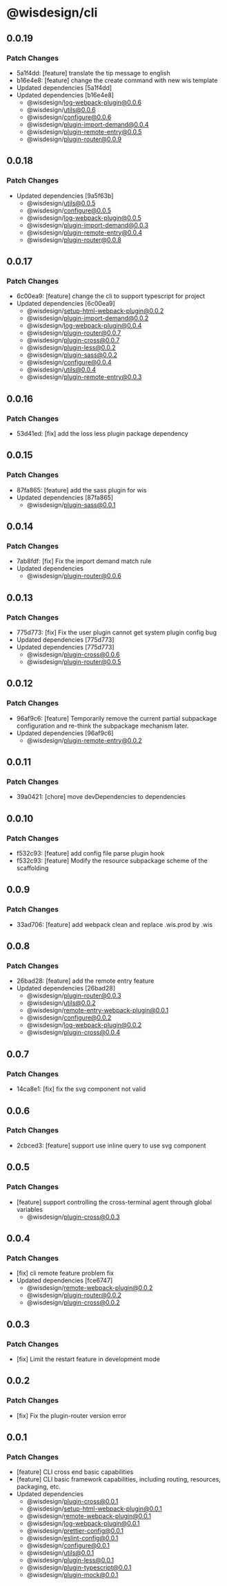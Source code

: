 # @wisdesign/cli

## 0.0.19

### Patch Changes

- 5a1f4dd: [feature] translate the tip message to english
- b16e4e8: [feature] change the create command with new wis template
- Updated dependencies [5a1f4dd]
- Updated dependencies [b16e4e8]
  - @wisdesign/log-webpack-plugin@0.0.6
  - @wisdesign/utils@0.0.6
  - @wisdesign/configure@0.0.6
  - @wisdesign/plugin-import-demand@0.0.4
  - @wisdesign/plugin-remote-entry@0.0.5
  - @wisdesign/plugin-router@0.0.9

## 0.0.18

### Patch Changes

- Updated dependencies [9a5f63b]
  - @wisdesign/utils@0.0.5
  - @wisdesign/configure@0.0.5
  - @wisdesign/log-webpack-plugin@0.0.5
  - @wisdesign/plugin-import-demand@0.0.3
  - @wisdesign/plugin-remote-entry@0.0.4
  - @wisdesign/plugin-router@0.0.8

## 0.0.17

### Patch Changes

- 6c00ea9: [feature] change the cli to support typescript for project
- Updated dependencies [6c00ea9]
  - @wisdesign/setup-html-webpack-plugin@0.0.2
  - @wisdesign/plugin-import-demand@0.0.2
  - @wisdesign/log-webpack-plugin@0.0.4
  - @wisdesign/plugin-router@0.0.7
  - @wisdesign/plugin-cross@0.0.7
  - @wisdesign/plugin-less@0.0.2
  - @wisdesign/plugin-sass@0.0.2
  - @wisdesign/configure@0.0.4
  - @wisdesign/utils@0.0.4
  - @wisdesign/plugin-remote-entry@0.0.3

## 0.0.16

### Patch Changes

- 53d41ed: [fix] add the loss less plugin package dependency

## 0.0.15

### Patch Changes

- 87fa865: [feature] add the sass plugin for wis
- Updated dependencies [87fa865]
  - @wisdesign/plugin-sass@0.0.1

## 0.0.14

### Patch Changes

- 7ab8fdf: [fix] Fix the import demand match rule
- Updated dependencies
  - @wisdesign/plugin-router@0.0.6

## 0.0.13

### Patch Changes

- 775d773: [fix] Fix the user plugin cannot get system plugin config bug
- Updated dependencies [775d773]
- Updated dependencies [775d773]
  - @wisdesign/plugin-cross@0.0.6
  - @wisdesign/plugin-router@0.0.5

## 0.0.12

### Patch Changes

- 96af9c6: [feature] Temporarily remove the current partial subpackage configuration and re-think the subpackage mechanism later.
- Updated dependencies [96af9c6]
  - @wisdesign/plugin-remote-entry@0.0.2

## 0.0.11

### Patch Changes

- 39a0421: [chore] move devDependencies to dependencies

## 0.0.10

### Patch Changes

- f532c93: [feature] add config file parse plugin hook
- f532c93: [feature] Modify the resource subpackage scheme of the scaffolding

## 0.0.9

### Patch Changes

- 33ad706: [feature] add webpack clean and replace .wis.prod by .wis

## 0.0.8

### Patch Changes

- 26bad28: [feature] add the remote entry feature
- Updated dependencies [26bad28]
  - @wisdesign/plugin-router@0.0.3
  - @wisdesign/utils@0.0.2
  - @wisdesign/remote-entry-webpack-plugin@0.0.1
  - @wisdesign/configure@0.0.2
  - @wisdesign/log-webpack-plugin@0.0.2
  - @wisdesign/plugin-cross@0.0.4

## 0.0.7

### Patch Changes

- 14ca8e1: [fix] fix the svg component not valid

## 0.0.6

### Patch Changes

- 2cbced3: [feature] support use inline query to use svg component

## 0.0.5

### Patch Changes

- [feature] support controlling the cross-terminal agent through global variables
  - @wisdesign/plugin-cross@0.0.3

## 0.0.4

### Patch Changes

- [fix] cli remote feature problem fix
- Updated dependencies [fce6747]
  - @wisdesign/remote-webpack-plugin@0.0.2
  - @wisdesign/plugin-router@0.0.2
  - @wisdesign/plugin-cross@0.0.2

## 0.0.3

### Patch Changes

- [fix] Limit the restart feature in development mode

## 0.0.2

### Patch Changes

- [fix] Fix the plugin-router version error

## 0.0.1

### Patch Changes

- [feature] CLI cross end basic capabilities
- [feature] CLI basic framework capabilities, including routing, resources, packaging, etc.
- Updated dependencies
  - @wisdesign/plugin-cross@0.0.1
  - @wisdesign/setup-html-webpack-plugin@0.0.1
  - @wisdesign/remote-webpack-plugin@0.0.1
  - @wisdesign/log-webpack-plugin@0.0.1
  - @wisdesign/prettier-config@0.0.1
  - @wisdesign/eslint-config@0.0.1
  - @wisdesign/configure@0.0.1
  - @wisdesign/utils@0.0.1
  - @wisdesign/plugin-less@0.0.1
  - @wisdesign/plugin-typescript@0.0.1
  - @wisdesign/plugin-mock@0.0.1
